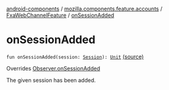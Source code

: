 [android-components](../../index.md) / [mozilla.components.feature.accounts](../index.md) / [FxaWebChannelFeature](index.md) / [onSessionAdded](./on-session-added.md)

# onSessionAdded

`fun onSessionAdded(session: `[`Session`](../../mozilla.components.browser.session/-session/index.md)`): `[`Unit`](https://kotlinlang.org/api/latest/jvm/stdlib/kotlin/-unit/index.html) [(source)](https://github.com/mozilla-mobile/android-components/blob/master/components/feature/accounts/src/main/java/mozilla/components/feature/accounts/FxaWebChannelFeature.kt#L66)

Overrides [Observer.onSessionAdded](../../mozilla.components.browser.session/-session-manager/-observer/on-session-added.md)

The given session has been added.


